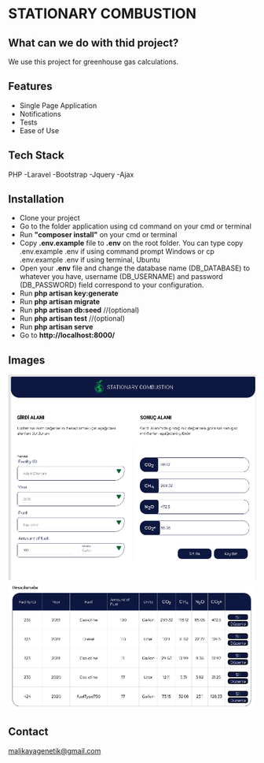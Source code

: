 # STATIONARY COMBUSTION

## What can we do with thid project?
We use this project for greenhouse gas calculations.

## Features
- Single Page Application 
- Notifications
- Tests
- Ease of Use

## Tech Stack

PHP
-Laravel
-Bootstrap
-Jquery
-Ajax


## Installation
- Clone your project
- Go to the folder application using cd command on your cmd or terminal
- Run **"composer install"** on your cmd or terminal
- Copy **.env.example** file to **.env** on the root folder. You can type copy .env.example .env if using command prompt Windows or cp .env.example .env if using terminal, Ubuntu
- Open your **.env** file and change the database name (DB_DATABASE) to whatever you have, username (DB_USERNAME) and password (DB_PASSWORD) field correspond to your configuration.
- Run **php artisan key:generate**
- Run **php artisan migrate**
- Run **php artisan db:seed**  //(optional)
- Run **php artisan test** //(optional)
- Run **php artisan serve**
- Go to **http://localhost:8000/**

## Images
![Input area](/assets/GHGP1.png)
![Datatable](/assets/GHGP2.png)


## Contact
malikayagenetik@gmail.com